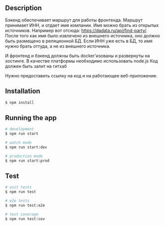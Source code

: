 ## Description

Бэкенд обеспечивает маршрут для работы фронтенда. Маршрут принимает ИНН, и отдает имя компании. Имя можно брать из открытых источников. Например вот отсюда: https://dadata.ru/api/find-party/. После того как имя было извлечено из внешнего источника, оно должно быть размещено в реляционной БД. Если ИНН уже есть в БД, то имя нужно брать оттуда, а не из внешнего источника. 

И фронтенд и бэкенд должны быть docker’изованы и развернуты на хостинге.
В качестве платформы необходимо использовать node.js
Код должен быть залит на гитхаб

Нужно предоставить ссылку на код и на работающее веб-приложение.


## Installation

```bash
$ npm install
```

## Running the app

```bash
# development
$ npm run start

# watch mode
$ npm run start:dev

# production mode
$ npm run start:prod
```

## Test

```bash
# unit tests
$ npm run test

# e2e tests
$ npm run test:e2e

# test coverage
$ npm run test:cov
```
